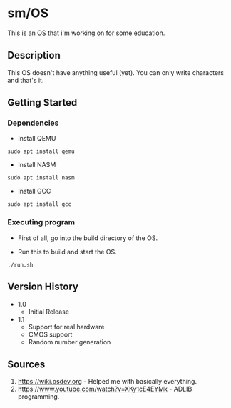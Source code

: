 # sm/OS

This is an OS that i'm working on for some education.

## Description

This OS doesn't have anything useful (yet). You can only write characters and that's it.

## Getting Started

### Dependencies

* Install QEMU
```
sudo apt install qemu
```

* Install NASM
```
sudo apt install nasm
```

* Install GCC
```
sudo apt install gcc
```

### Executing program

* First of all, go into the build directory of the OS.

* Run this to build and start the OS.
```
./run.sh
```

## Version History

* 1.0
    * Initial Release
* 1.1
    * Support for real hardware
    * CMOS support
    * Random number generation

## Sources

1. https://wiki.osdev.org - Helped me with basically everything.
2. https://www.youtube.com/watch?v=XKy1cE4EYMk - ADLIB programming.